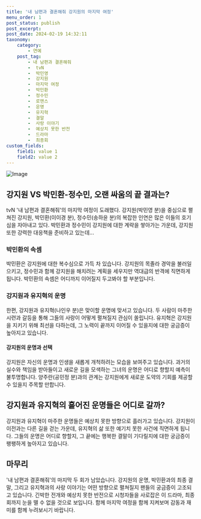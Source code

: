 ```yaml
---
title: '내 남편과 결혼해줘 강지원의 마지막 여정'
menu_order: 1
post_status: publish
post_excerpt: 
post_date: 2024-02-19 14:32:11
taxonomy:
    category:
        - 연예
    post_tag:
        - 내 남편과 결혼해줘
        -  tvN
        -  박민영
        -  강지원
        -  마지막 여정
        -  박민환
        -  정수민
        -  로맨스
        -  운명
        -  유지혁
        -  결말
        -  사랑 이야기
        -  예상치 못한 반전
        -  드라마
        -  최종회
custom_fields:
    field1: value 1
    field2: value 2
---
```


![Image](https://ssl.pstatic.net/mimgnews/image/108/2024/02/19/0003215637_001_20240219085501208.jpg?type=w540)

## 강지원 VS 박민환-정수민, 오랜 싸움의 끝 결과는?
tvN '내 남편과 결혼해줘'의 마지막 여정이 도래했다. 강지원(박민영 분)을 중심으로 펼쳐진 강지원, 박민환(이이경 분), 정수민(송하윤 분)의 복잡한 인연은 많은 이들의 호기심을 자아내고 있다. 박민환과 정수민이 강지원에 대한 계략을 쌓아가는 가운데, 강지원 또한 강력한 대응책을 준비하고 있는데...
### 박민환의 속셈
박민환은 강지원에 대한 복수심으로 가득 차 있습니다. 강지원의 목졸라 경악을 불러일으키고, 정수민과 함께 강지원을 해치려는 계획을 세우지만 역대급의 반격에 직면하게 됩니다. 박민환의 속셈은 어디까지 이어질지 두고봐야 할 부분입니다.
### 강지원과 유지혁의 운명
한편, 강지원과 유지혁(나인우 분)은 맞이할 운명에 맞서고 있습니다. 두 사람이 마주한 시련과 갈등을 통해 그들의 사랑이 어떻게 펼쳐질지 관심이 쏠립니다. 유지혁은 강지원을 지키기 위해 최선을 다하는데, 그 노력이 끝까지 이어질 수 있을지에 대한 궁금증이 높아지고 있습니다.
#### 강지원의 운명과 선택
강지원은 자신의 운명과 인생을 새롭게 개척하려는 모습을 보여주고 있습니다. 과거의 실수와 책임을 받아들이고 새로운 길을 모색하는 그녀의 운명은 어디로 향할지 예측이 불투명합니다. 양주란(공민정 분)과의 관계는 강지원에게 새로운 도약의 기회를 제공할 수 있을지 주목할 만합니다.
## 강지원과 유지혁의 흩어진 운명들은 어디로 갈까?
강지원과 유지혁이 마주한 운명들은 예상치 못한 방향으로 흘러가고 있습니다. 강지원이 이전과는 다른 길을 걷는 가운데, 유지혁의 삶 또한 예기치 못한 사건에 직면하게 됩니다. 그들의 운명은 어디로 향할지, 그 끝에는 행복한 결말이 기다릴지에 대한 궁금증이 팽팽하게 높아지고 있습니다.
## 마무리
'내 남편과 결혼해줘'의 마지막 두 회가 남았습니다. 강지원의 운명, 박민환과의 최종 결말, 그리고 유지혁과의 사랑 이야기는 어떤 방향으로 펼쳐질지 팬들의 궁금증이 고조되고 있습니다. 긴박한 전개와 예상치 못한 반전으로 시청자들을 사로잡은 이 드라마, 최종회까지 눈을 뗄 수 없을 것으로 보입니다. 함께 마지막 여정을 함께 지켜보며 감동과 재미를 함께 누려보시기 바랍니다.
